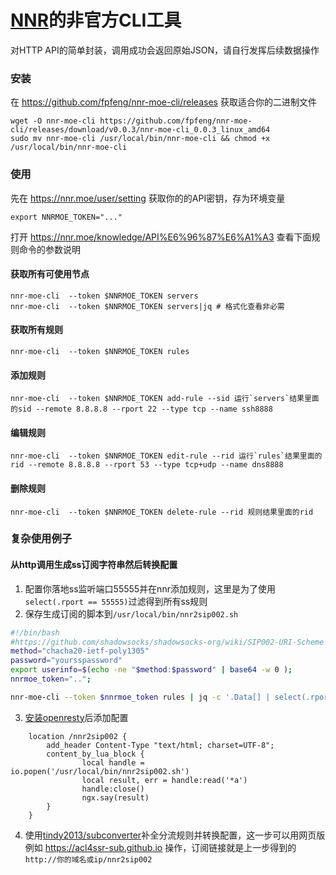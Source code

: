 # [NNR](https://nnr.moe/)的非官方CLI工具
对HTTP API的简单封装，调用成功会返回原始JSON，请自行发挥后续数据操作
### 安装
在 https://github.com/fpfeng/nnr-moe-cli/releases 获取适合你的二进制文件
```console
wget -O nnr-moe-cli https://github.com/fpfeng/nnr-moe-cli/releases/download/v0.0.3/nnr-moe-cli_0.0.3_linux_amd64
sudo mv nnr-moe-cli /usr/local/bin/nnr-moe-cli && chmod +x /usr/local/bin/nnr-moe-cli
```
### 使用
先在 https://nnr.moe/user/setting 获取你的的API密钥，存为环境变量
```console
export NNRMOE_TOKEN="..."
```
打开 https://nnr.moe/knowledge/API%E6%96%87%E6%A1%A3 查看下面规则命令的参数说明

#### 获取所有可使用节点
```console
nnr-moe-cli  --token $NNRMOE_TOKEN servers
nnr-moe-cli  --token $NNRMOE_TOKEN servers|jq # 格式化查看非必需
```

#### 获取所有规则
```console
nnr-moe-cli  --token $NNRMOE_TOKEN rules
```

#### 添加规则
```console
nnr-moe-cli  --token $NNRMOE_TOKEN add-rule --sid 运行`servers`结果里面的sid --remote 8.8.8.8 --rport 22 --type tcp --name ssh8888
```

#### 编辑规则
```console
nnr-moe-cli  --token $NNRMOE_TOKEN edit-rule --rid 运行`rules`结果里面的rid --remote 8.8.8.8 --rport 53 --type tcp+udp --name dns8888
```

#### 删除规则
```console
nnr-moe-cli  --token $NNRMOE_TOKEN delete-rule --rid 规则结果里面的rid
```

### 复杂使用例子
#### 从http调用生成ss订阅字符串然后转换配置
1. 配置你落地ss监听端口55555并在nnr添加规则，这里是为了使用`select(.rport == 55555)`过滤得到所有ss规则
2. 保存生成订阅的脚本到`/usr/local/bin/nnr2sip002.sh`
```bash
#!/bin/bash
#https://github.com/shadowsocks/shadowsocks-org/wiki/SIP002-URI-Scheme
method="chacha20-ietf-poly1305"
password="yoursspassword"
export userinfo=$(echo -ne "$method:$password" | base64 -w 0 );
nnrmoe_token="..";

nnr-moe-cli --token $nnrmoe_token rules | jq -c '.Data[] | select(.rport == 55555)' | jq '.host,.port,.name' -r | xargs -d '\n' -n 3 bash -c 'echo ss://$userinfo@$0:$1#$2' | base64 -w 0
```
3. [安装openresty](https://www.linode.com/docs/guides/using-openresty/)后添加配置
```nginx
    location /nnr2sip002 {
        add_header Content-Type "text/html; charset=UTF-8";
        content_by_lua_block {
                local handle = io.popen('/usr/local/bin/nnr2sip002.sh')
                local result, err = handle:read('*a')
                handle:close()
                ngx.say(result)
        }
    }
```
4. 使用[tindy2013/subconverter](https://github.com/tindy2013/subconverter)补全分流规则并转换配置，这一步可以用网页版例如 https://acl4ssr-sub.github.io 操作，订阅链接就是上一步得到的`http://你的域名或ip/nnr2sip002`
